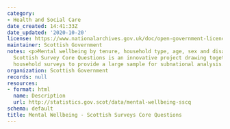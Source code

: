 ```yaml
---
category:
- Health and Social Care
date_created: 14:41:33Z
date_updated: '2020-10-20'
license: https://www.nationalarchives.gov.uk/doc/open-government-licence/version/3/
maintainer: Scottish Government
notes: <p>Mental wellbeing by tenure, household type, age, sex and disability. The
  Scottish Survey Core Questions is an innovative project drawing together multiple
  household surveys to provide a large sample for subnational analysis.</p>
organization: Scottish Government
records: null
resources:
- format: html
  name: Description
  url: http://statistics.gov.scot/data/mental-wellbeing-sscq
schema: default
title: Mental Wellbeing - Scottish Surveys Core Questions
---
```


